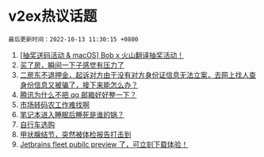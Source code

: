 # v2ex热议话题

`最后更新时间：2022-10-13 11:30:15 +0800`

1. [[抽奖送码活动 & macOS] Bob x 火山翻译抽奖活动！](https://www.v2ex.com/t/886485)
1. [买了房，瞬间一下子感觉有压力了](https://www.v2ex.com/t/886535)
1. [二房东不退押金，起诉对方由于没有对方身份证信息无法立案，去网上找人查身份信息又被骗了，接下来能怎么办？](https://www.v2ex.com/t/886378)
1. [腾讯为什么不把 qq 邮箱好好整一下？](https://www.v2ex.com/t/886502)
1. [市场转码农工作难找啊](https://www.v2ex.com/t/886374)
1. [笔记本进入睡眠后睡死是谁的锅？](https://www.v2ex.com/t/886340)
1. [自行车选购](https://www.v2ex.com/t/886409)
1. [甲状腺结节，突然被体检报告打击到](https://www.v2ex.com/t/886441)
1. [Jetbrains fleet pubilc preview 了，可立刻下载体验！](https://www.v2ex.com/t/886447)

